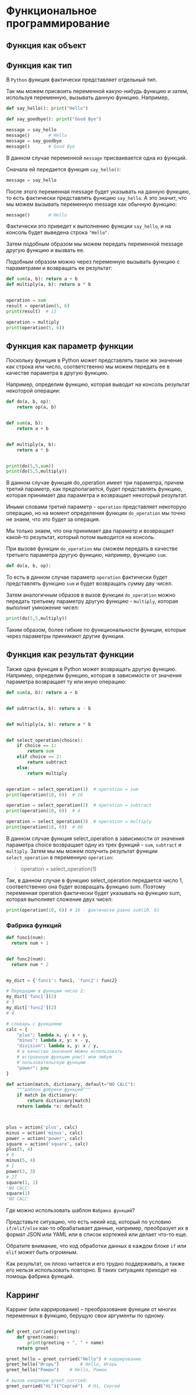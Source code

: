 # Функциональное программирование

## Функция как объект

## Функция как тип

В `Python` функция фактически представляет отдельный тип.

Так мы можем присвоить переменной какую-нибудь функцию и затем, используя переменную, вызывать данную функцию. Например,

```python
def say_hello(): print("Hello")

def say_goodbye(): print("Good Bye")

message = say_hello
message()       # Hello
message = say_goodbye
message()       # Good Bye
```

В данном случае переменной `message` присваивается одна из функций.

Сначала ей передается функция `say_hello()`:

```python
message = say_hello
```

После этого переменная message будет указывать на данную функцию, то есть фактически представлять функцию `say_hello`. А это значит, что мы можем вызывать переменную message как обычную функцию:

```python
message()       # Hello
```

Фактически это приведет к выполнению функции `say_hello`, и на консоль будет выведена строка `"Hello"`.

Затем подобным образом мы можем передать переменной message другую функцию и вызвать ее.

Подобным образом можно через переменную вызывать функцию с параметрами и возвращать ее результат:

```python
def sum(a, b): return a + b
def multiply(a, b): return a * b


operation = sum
result = operation(5, 6)
print(result)  # 11

operation = multiply
print(operation(5, 6))
```

## Функция как параметр функции

Поскольку функция в Python может представлять такое же значение как строка или число, соответственно мы можем передать ее в качестве параметра в другую функцию.

Например, определим функцию, которая выводит на консоль результат некоторой операции:

```python
def do(a, b, op):
    return op(a, b)


def sum(a, b):
    return a + b


def multiply(a, b):
    return a * b


print(do(5,5,sum))
print(do(5,5,multiply))

```

В данном случае функция do_operation имеет три параметра, причем третий параметр, как предполагается, будет представлять функцию, которая принимает два параметра и возвращает некоторый результат.

Иными словами третий параметр - `operation` представляет некоторую операцию, но на момент определения функции `do_operation` мы точно не знаем, что это будет за операция.

Мы только знаем, что она принимает два параметр и возвращает какой-то результат, который потом выводится на консоль.

При вызове функции `do_operation` мы сможем передать в качестве третьего параметра другую функцию, например, функцию `sum`:

```python
def do(a, b, op):
```

То есть в данном случае параметр `operation` фактически будет представлять функцию `sum` и будет возвращать сумму дву чисел.

Затем аналогичным образов в вызов функции `do_operation` можно передать третьему параметру другую функцию - `multiply`, которая выполнит умножение чисел:

```python
print(do(5,5,multiply))
```

Таким образом, более гибкие по функциональности функции, которые через параметры принимают другие функции.

## Функция как результат функции

Также одна функция в Python может возвращать другую функцию. Например, определим функцию, которая в зависимости от значения параметра возвращает ту или иную операцию:

```python
def sum(a, b): return a + b


def subtract(a, b): return a - b


def multiply(a, b): return a * b


def select_operation(choice):
    if choice == 1:
        return sum
    elif choice == 2:
        return subtract
    else:
        return multiply


operation = select_operation(1)  # operation = sum
print(operation(10, 6))  # 16

operation = select_operation(2)  # operation = subtract
print(operation(10, 6))  # 4

operation = select_operation(3)  # operation = multiply
print(operation(10, 6))  # 60
```

В данном случае функция select_operation в зависимости от значения параметра choice возвращает одну из трех функций - `sum`, `subtract` и `multiply`. Затем мы мы можем получить результат функции `select_operation` в переменную `operation`:

> operation = select_operation(1)

Так, в данном случае в функцию select_operation передается число 1, соответственно она будет возвращать функцию sum. Поэтому переменная operation фактически будет указывать на функцию sum, которая выполняет сложение двух чисел:

```python
print(operation(10, 6)) # 16 - фактически равно sum(10, 6)
```

### Фабрика функций

```python
def func1(num):
  return num + 1


def func2(num):
  return num * 2


my_dict = {'func1': func1, 'func2': func2}

# Передадим в функции число 2:
my_dict['func1'](2) 
# 3
my_dict['func2'](2) 
# 4
```

```python
# словарь с функциями
calc = {
    "plus": lambda x, y: x + y,
    "minus": lambda x, y: x - y,
    "division": lambda x, y: x / y,
    # в качестве значения можно использовать 
    # встроенную функцию pow() или любую 
    # пользовательскую функцию 
    "power": pow
}

def action(match, dictionary, default="NO CALC"):
    """шаблон фабрики функций"""
    if match in dictionary:
        return dictionary[match]
    return lambda *x: default



plus = action('plus', calc)
minus = action('minus', calc)
power = action('power', calc)
square = action('square', calc)
plus(5, 4)
# 9
minus(5, 4)
# 1
power(3, 3)
# 27
square(1, 1)
'NO CALC'
square(1)
'NO CALC'
```

Где можно использовать шаблон `Фабрика функций`?

Представьте ситуацию, что есть некий код, который по условию `if/elif/else` как-то обрабатывает данные, например, преобразует их в формат JSON или YAML или в список кортежей или делает что-то еще.

Обратите внимание, что код обработки данных в каждом блоке `if` или `elif` может быть огромным.

Как результат, он плохо читается и его трудно поддерживать, а также его нельзя использовать повторно. В таких ситуациях приходит на помощь фабрика функций.

## Карринг

Карринг (или каррирование) – преобразование функции от многих переменных в функцию, берущую свои аргументы по одному.

```python

def greet_curried(greeting):
    def greet(name):
        print(greeting + ", " + name)
    return greet

greet_hello = greet_curried("Hello") # каррирование
greet_hello("Игорь")		# Hello, Игорь 
greet_hello("Роман")	# Hello, Роман

# вызов напрямую greet_curried:
greet_curried("Hi")("Сергей")  # Hi, Сергей 
```
